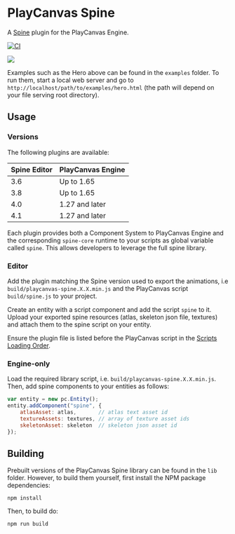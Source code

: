 # PlayCanvas Spine

A [Spine](http://esotericsoftware.com/) plugin for the PlayCanvas Engine.

[![CI][ci-badge]][ci-url]

![](images/spine-man.gif)

Examples such as the Hero above can be found in the `examples` folder. To run them, start a local web server and go to `http://localhost/path/to/examples/hero.html` (the path will depend on your file serving root directory).

## Usage

### Versions

The following plugins are available:

| Spine Editor | PlayCanvas Engine |
| ------------ | ----------------- |
| 3.6          | Up to 1.65        |
| 3.8          | Up to 1.65        |
| 4.0          | 1.27 and later    |
| 4.1          | 1.27 and later    |

Each plugin provides both a Component System to PlayCanvas Engine and the corresponding `spine-core` runtime to your scripts as global variable called `spine`.  This allows developers to leverage the full spine library.

### Editor

Add the plugin matching the Spine version used to export the animations, i.e `build/playcanvas-spine.X.X.min.js` and the PlayCanvas script `build/spine.js` to your project.

Create an entity with a script component and add the script `spine` to it. Upload your exported spine resources (atlas, skeleton json file, textures) and attach them to the spine script on your entity.

Ensure the plugin file is listed before the PlayCanvas script in the [Scripts Loading Order](https://developer.playcanvas.com/en/user-manual/scripting/loading-order/).

### Engine-only

Load the required library script, i.e. `build/playcanvas-spine.X.X.min.js`. Then, add spine components to your entities as follows:

```javascript
var entity = new pc.Entity();
entity.addComponent("spine", {
    atlasAsset: atlas,       // atlas text asset id
    textureAssets: textures, // array of texture asset ids
    skeletonAsset: skeleton  // skeleton json asset id
});
```

## Building

Prebuilt versions of the PlayCanvas Spine library can be found in the `lib` folder. However, to build them yourself, first install the NPM package dependencies:

`npm install`

Then, to build do:

`npm run build`


[ci-badge]: https://github.com/playcanvas/playcanvas-spine/actions/workflows/ci.yml/badge.svg
[ci-url]: https://github.com/playcanvas/playcanvas-spine/actions/workflows/ci.yml

